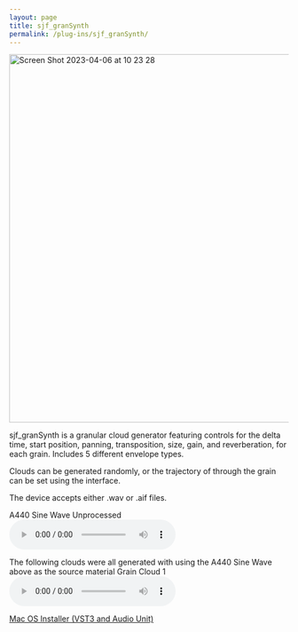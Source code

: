 ```yaml
---
layout: page
title: sjf_granSynth
permalink: /plug-ins/sjf_granSynth/
---
```

<img width="664" alt="Screen Shot 2023-04-06 at 10 23 28" src="https://user-images.githubusercontent.com/12850558/230367261-063c02da-9d4b-4e89-8d40-2b4df72ec534.png">


sjf_granSynth is a granular cloud generator featuring controls for the delta time, start position, panning, transposition, size, gain, and reverberation, for each grain.
Includes 5 different envelope types.

Clouds can be generated randomly, or the trajectory of through the grain can be set using the interface.

The device accepts either .wav or .aif files.

A440 Sine Wave Unprocessed
<audio controls>
<source src="MP3s/a440_sine 1.mp3.mp3" type="audio/mp3">
</audio>

The following clouds were all generated with using the A440 Sine Wave above as the source material
Grain Cloud 1
<audio controls>
<source src="MP3s/grainCloud1 1.mp3" type="audio/mp3">
</audio>



[Mac OS Installer (VST3 and Audio Unit)](https://drive.google.com/file/d/1-6_tFqBjgz-IsT-wx8lEOyJ47jHNRJk9/view?usp=sharing)
